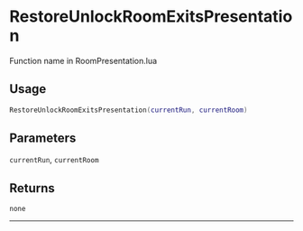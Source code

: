 # RestoreUnlockRoomExitsPresentation
Function name in RoomPresentation.lua
## Usage
```lua
RestoreUnlockRoomExitsPresentation(currentRun, currentRoom)
```
## Parameters
`currentRun`, `currentRoom`
## Returns
`none`

---